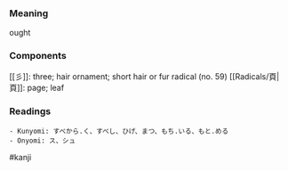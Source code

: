 ### Meaning

ought

### Components

[[彡]]: three; hair ornament; short hair or fur radical (no. 59) [[Radicals/頁|頁]]: page; leaf

### Readings

```
- Kunyomi: すべから.く、すべし、ひげ、まつ、もち.いる、もと.める
- Onyomi: ス、シュ
```

#kanji
